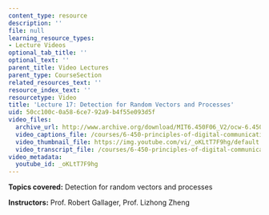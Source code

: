 ```yaml
---
content_type: resource
description: ''
file: null
learning_resource_types:
- Lecture Videos
optional_tab_title: ''
optional_text: ''
parent_title: Video Lectures
parent_type: CourseSection
related_resources_text: ''
resource_index_text: ''
resourcetype: Video
title: 'Lecture 17: Detection for Random Vectors and Processes'
uid: 50cc100c-0a58-6ce7-92a9-b4f55e093d5f
video_files:
  archive_url: http://www.archive.org/download/MIT6.450F06_V2/ocw-6.450-f06-2003-11-17_300k.mp4
  video_captions_file: /courses/6-450-principles-of-digital-communications-i-fall-2006/5649938da62d5dbfb3fdd43234c8131c_oKLtT7F9hg.vtt
  video_thumbnail_file: https://img.youtube.com/vi/_oKLtT7F9hg/default.jpg
  video_transcript_file: /courses/6-450-principles-of-digital-communications-i-fall-2006/53efd99dc2b6fefbc1e1fefb9ff846e9_oKLtT7F9hg.pdf
video_metadata:
  youtube_id: _oKLtT7F9hg
---
```


**Topics covered:** Detection for random vectors and processes

**Instructors:** Prof. Robert Gallager, Prof. Lizhong Zheng